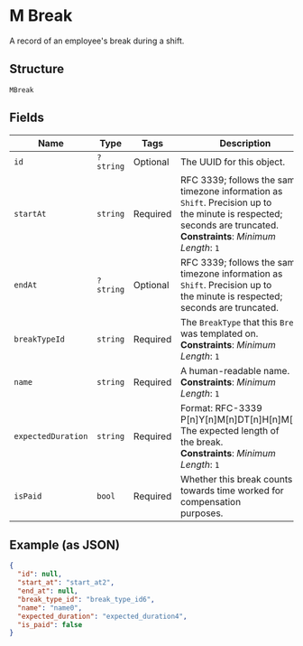 
# M Break

A record of an employee's break during a shift.

## Structure

`MBreak`

## Fields

| Name | Type | Tags | Description | Getter | Setter |
|  --- | --- | --- | --- | --- | --- |
| `id` | `?string` | Optional | The UUID for this object. | getId(): ?string | setId(?string id): void |
| `startAt` | `string` | Required | RFC 3339; follows the same timezone information as `Shift`. Precision up to<br>the minute is respected; seconds are truncated.<br>**Constraints**: *Minimum Length*: `1` | getStartAt(): string | setStartAt(string startAt): void |
| `endAt` | `?string` | Optional | RFC 3339; follows the same timezone information as `Shift`. Precision up to<br>the minute is respected; seconds are truncated. | getEndAt(): ?string | setEndAt(?string endAt): void |
| `breakTypeId` | `string` | Required | The `BreakType` that this `Break` was templated on.<br>**Constraints**: *Minimum Length*: `1` | getBreakTypeId(): string | setBreakTypeId(string breakTypeId): void |
| `name` | `string` | Required | A human-readable name.<br>**Constraints**: *Minimum Length*: `1` | getName(): string | setName(string name): void |
| `expectedDuration` | `string` | Required | Format: RFC-3339 P[n]Y[n]M[n]DT[n]H[n]M[n]S. The expected length of<br>the break.<br>**Constraints**: *Minimum Length*: `1` | getExpectedDuration(): string | setExpectedDuration(string expectedDuration): void |
| `isPaid` | `bool` | Required | Whether this break counts towards time worked for compensation<br>purposes. | getIsPaid(): bool | setIsPaid(bool isPaid): void |

## Example (as JSON)

```json
{
  "id": null,
  "start_at": "start_at2",
  "end_at": null,
  "break_type_id": "break_type_id6",
  "name": "name0",
  "expected_duration": "expected_duration4",
  "is_paid": false
}
```

